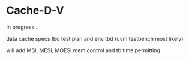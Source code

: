 # Cache-D-V
In progress...

data cache
specs tbd
test plan and env tbd (uvm testbench most likely)

will add MSI, MESI, MOESI mem control and tb time permitting

